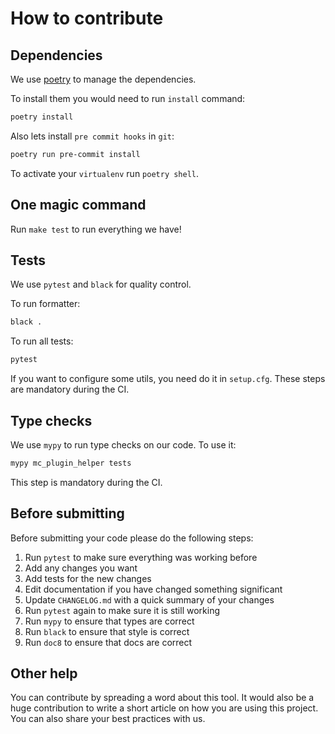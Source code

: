 # How to contribute


## Dependencies

We use [poetry](https://github.com/python-poetry/poetry) to manage the dependencies.

To install them you would need to run `install` command:

```bash
poetry install
```

Also lets install `pre commit hooks` in `git`:
```bash
poetry run pre-commit install
```

To activate your `virtualenv` run `poetry shell`.


## One magic command

Run `make test` to run everything we have!


## Tests

We use `pytest` and `black` for quality control.

To run formatter:

```bash
black .
```

To run all tests:

```bash
pytest
```

If you want to configure some utils, you need do it in `setup.cfg`.
These steps are mandatory during the CI.


## Type checks

We use `mypy` to run type checks on our code.
To use it:

```bash
mypy mc_plugin_helper tests
```

This step is mandatory during the CI.

## Before submitting

Before submitting your code please do the following steps:

1. Run `pytest` to make sure everything was working before
2. Add any changes you want
3. Add tests for the new changes
4. Edit documentation if you have changed something significant
5. Update `CHANGELOG.md` with a quick summary of your changes
6. Run `pytest` again to make sure it is still working
7. Run `mypy` to ensure that types are correct
8. Run `black` to ensure that style is correct
9. Run `doc8` to ensure that docs are correct


## Other help

You can contribute by spreading a word about this tool.
It would also be a huge contribution to write
a short article on how you are using this project.
You can also share your best practices with us.
